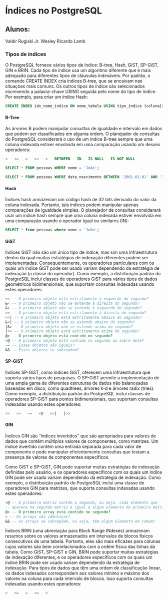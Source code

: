# Índices no PostgreSQL

## Alunos:
Valdir Rugiski Jr.
Wesley Ricardo Lamb

### Tipos de índices

O PostgreSQL fornece vários tipos de índice: B-tree, Hash, GiST, SP-GiST, GIN e BRIN. Cada tipo de índice usa um algoritmo diferente que é mais adequado para diferentes tipos de cláusulas indexáveis. Por padrão, o comando CREATE INDEX cria índices B-tree, que se encaixam nas situações mais comuns. Os outros tipos de índice são selecionados escrevendo a palavra-chave USING seguida pelo nome do tipo de índice. Por exemplo, para criar um índice Hash:

```sql
CREATE INDEX idx_nome_indice ON nome_tabela USING tipo_índice (coluna[s]);
```

#### B-Tree

As árvores B podem manipular consultas de igualdade e intervalo em dados que podem ser classificados em alguma ordem.
O planejador de consultas do PostgreSQL considerará o uso de um índice B-tree sempre que uma coluna indexada estiver envolvida em uma comparação usando um desses operadores:
```sql
<   <=   =   >=   >   BETWEEN   IN   IS NULL   IS NOT NULL
```
```sql
SELECT * FROM pessoas WHERE nome = 'João';
```

```sql
SELECT * FROM pessoas WHERE data_nascimento BETWEEN '2001-01-01' AND '2010-01-01';
```

 #### Hash

 Índices hash armazenam um código hash de 32 bits derivado do valor da coluna indexada. Portanto, tais índices podem manipular apenas comparações de igualdade simples. O planejador de consultas considerará usar um índice hash sempre que uma coluna indexada estiver envolvida em uma comparação usando o operador igual ou similares (IN):

```sql
SELECT * from pessoas where nome = 'João';
```

#### GiST

Índices GiST não são um único tipo de índice, mas sim uma infraestrutura dentro da qual muitas estratégias de indexação diferentes podem ser implementadas. Consequentemente, os operadores particulares com os quais um índice GiST pode ser usado variam dependendo da estratégia de indexação (a classe do operador). Como exemplo, a distribuição padrão do PostgreSQL inclui classes de operadores GiST para vários tipos de dados geométricos bidimensionais, que suportam consultas indexadas usando estes operadores:

```sql
<< -- O primeiro objeto está estritamente à esquerda do segundo?
&< -- O primeiro objeto não se estende à direita do segundo?
&> -- O primeiro objeto não se estende à esquerda do segundo?
>> -- O primeiro objeto está estritamente à direita do segundo?
<<| -- O primeiro objeto está estritamente abaixo do segundo?
&<| -- O primeiro objeto não se estende abaixo do segundo?
|&> -- O primeiro objeto não se estende acima do segundo?
|>> -- O primeiro objeto está estritamente acima do segundo?
@> -- O primeiro objeto está contido no segundo?
<@ -- O primeiro objeto está contido no segundo ou sobre dele?
~= -- Esses objetos são iguais?
&& -- Esses objetos se sobrepõem?
```

#### SP-GiST

Índices SP-GiST, como índices GiST, oferecem uma infraestrutura que suporta vários tipos de pesquisas. O SP-GiST permite a implementação de uma ampla gama de diferentes estruturas de dados não balanceadas baseadas em disco, como quadtrees, árvores k-d e árvores radix (tries). Como exemplo, a distribuição padrão do PostgreSQL inclui classes de operadores SP-GiST para pontos bidimensionais, que suportam consultas indexadas usando estes operadores:

```sql
<<   >>   ~=   <@   <<|   |>>
```

#### GIN

Índices GIN são “índices invertidos” que são apropriados para valores de dados que contêm múltiplos valores de componentes, como matrizes. Um índice invertido contém uma entrada separada para cada valor de componente e pode manipular eficientemente consultas que testam a presença de valores de componentes específicos.

Como GiST e SP-GiST, GIN pode suportar muitas estratégias de indexação definidas pelo usuário, e os operadores específicos com os quais um índice GIN pode ser usado variam dependendo da estratégia de indexação. Como exemplo, a distribuição padrão do PostgreSQL inclui uma classe de operadores GIN para matrizes, que suporta consultas indexadas usando estes operadores:

```sql
<@ -- A primeira matriz contém a segunda, ou seja, cada elemento que
-- aparece na segunda matriz é igual a algum elemento da primeira matriz?
@> -- O primeiro array está contido no segundo?
= -- Os arrays são idênticos?
&& -- os arrays se sobrepõem, ou seja, têm algum elemento em comum?
```

Índices BRIN (uma abreviação para Block Range INdexes) armazenam resumos sobre os valores armazenados em intervalos de blocos físicos consecutivos de uma tabela. Portanto, eles são mais eficazes para colunas cujos valores são bem correlacionados com a ordem física das linhas da tabela. Como GiST, SP-GiST e GIN, BRIN pode suportar muitas estratégias de indexação diferentes, e os operadores específicos com os quais um índice BRIN pode ser usado variam dependendo da estratégia de indexação. Para tipos de dados que têm uma ordem de classificação linear, os dados indexados correspondem aos valores mínimo e máximo dos valores na coluna para cada intervalo de blocos. Isso suporta consultas indexadas usando estes operadores:

```sql
<   <=   =   >=   >
```